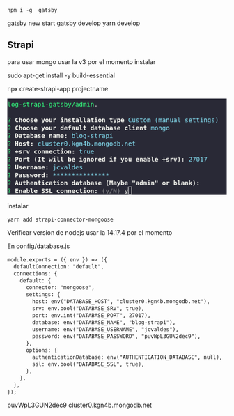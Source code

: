 ```
npm i -g  gatsby
```

gatsby new start
gatsby develop
yarn develop

## Strapi

para usar mongo usar la v3 por el momento
instalar

sudo apt-get install -y build-essential

npx create-strapi-app projectname

![](assets/2021-12-02-08-25-15.png)

instalar

```
yarn add strapi-connector-mongoose
```

Verificar version de nodejs usar la 14.17.4 por el momento

En config/database.js

```
module.exports = ({ env }) => ({
  defaultConnection: "default",
  connections: {
    default: {
      connector: "mongoose",
      settings: {
        host: env("DATABASE_HOST", "cluster0.kgn4b.mongodb.net"),
        srv: env.bool("DATABASE_SRV", true),
        port: env.int("DATABASE_PORT", 27017),
        database: env("DATABASE_NAME", "blog-strapi"),
        username: env("DATABASE_USERNAME", "jcvaldes"),
        password: env("DATABASE_PASSWORD", "puvWpL3GUN2dec9"),
      },
      options: {
        authenticationDatabase: env("AUTHENTICATION_DATABASE", null),
        ssl: env.bool("DATABASE_SSL", true),
      },
    },
  },
});
```

puvWpL3GUN2dec9
cluster0.kgn4b.mongodb.net
